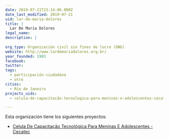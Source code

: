 ```yaml
---
date: 2019-07-21T23:14:06.000Z
date_last_modified: 2019-07-21
uid: lar-de-maria-dolores
title: |
  Lar De Maria Dolores
legal_name: 
description: |
  
org_type: Organización civil sin fines de lucro (ONG)
website: http://www.lardemariadolores.org.br/
year_founded: 1983
facebook: 
twitter: 
tags:
  - participación-ciudadana
  - otro
cities: 
  - Río de Janeiro
projects_uids:
  - celula-de-capacitacão-tecnologica-para-meninas-e-adolescentes-cecatec

---
```


Esta organización tiene los siguientes proyectos:

- [Celula De Capacitação Tecnológica Para Meninas E Adolescentes - Cecatec](/proyectos/celula-de-capacitacão-tecnologica-para-meninas-e-adolescentes-cecatec)
